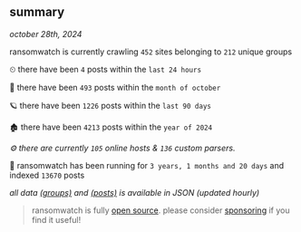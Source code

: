 
## summary
_october 28th, 2024_

ransomwatch is currently crawling `452` sites belonging to `212` unique groups

⏲ there have been `4` posts within the `last 24 hours`

🦈 there have been `493` posts within the `month of october`

🪐 there have been `1226` posts within the `last 90 days`

🏚 there have been `4213` posts within the `year of 2024`

_⚙️ there are currently `105` online hosts & `136` custom parsers._

🦕 ransomwatch has been running for `3 years, 1 months and 20 days` and indexed `13670` posts

_all data  [(groups)](http://ransomwhat.telemetry.ltd/groups) and [(posts)](http://ransomwhat.telemetry.ltd/posts) is available in JSON (updated hourly)_

> ransomwatch is fully [open source](https://github.com/joshhighet/ransomwatch#ransomwatch--). please consider [sponsoring](https://github.com/sponsors/joshhighet) if you find it useful!
